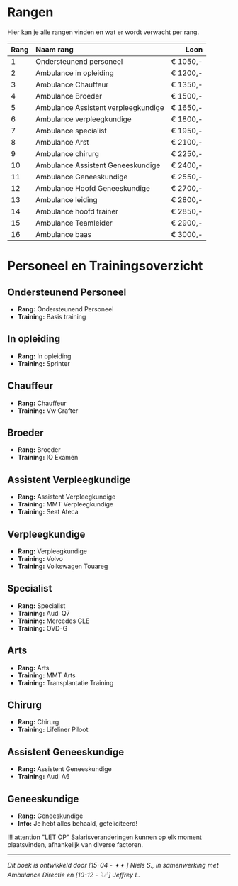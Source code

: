 # Rangen 
Hier kan je alle rangen vinden en wat er wordt verwacht per rang.

| Rang | Naam rang | Loon |
|:---- |:--------|----:|
| 1    | Ondersteunend personeel | € 1050,- |
| 2    | Ambulance in opleiding | € 1200,- |
| 3    | Ambulance Chauffeur | € 1350,- |
| 4    | Ambulance Broeder | € 1500,- |
| 5    | Ambulance Assistent verpleegkundige | € 1650,- |
| 6    | Ambulance verpleegkundige | € 1800,- |
| 7    | Ambulance  specialist | € 1950,- | 
| 8    | Ambulance  Arst | € 2100,- | 
| 9    | Ambulance chirurg | € 2250,- | 
| 10   | Ambulance Assistent Geneeskundige | € 2400,- | 
| 11   | Ambulance Geneeskundige | € 2550,- |
| 12   | Ambulance Hoofd Geneeskundige | € 2700,- | 
| 13   | Ambulance leiding | € 2800,- | 
| 14   | Ambulance hoofd trainer | € 2850,- | 
| 15   | Ambulance Teamleider | € 2900,- | 
| 16   | Ambulance baas | € 3000,- | 


# Personeel en Trainingsoverzicht
## Ondersteunend Personeel
- **Rang:** Ondersteunend Personeel
- **Training:** Basis training

## In opleiding
- **Rang:** In opleiding
- **Training:** Sprinter

## Chauffeur
- **Rang:** Chauffeur
- **Training:** Vw Crafter

## Broeder
- **Rang:** Broeder
- **Training:** IO Examen

## Assistent Verpleegkundige
- **Rang:** Assistent Verpleegkundige
- **Training:** MMT Verpleegkundige
- **Training:** Seat Ateca

## Verpleegkundige
- **Rang:** Verpleegkundige
- **Training:** Volvo
- **Training:** Volkswagen Touareg

## Specialist
- **Rang:** Specialist
- **Training:** Audi Q7
- **Training:** Mercedes GLE
- **Training:** OVD-G

## Arts
- **Rang:** Arts
- **Training:** MMT Arts
- **Training:** Transplantatie Training

## Chirurg
- **Rang:** Chirurg
- **Training:** Lifeliner Piloot

## Assistent Geneeskundige
- **Rang:** Assistent Geneeskundige
- **Training:** Audi A6

## Geneeskundige
- **Rang:** Geneeskundige
- **Info:** Je hebt alles behaald, gefeliciteerd!

!!! attention "LET OP"
    Salarisveranderingen kunnen op elk moment plaatsvinden, afhankelijk van diverse factoren.

---------------------

*Dit boek is ontwikkeld door [15-04 - ✦✦ ] Niels S., in samenwerking met Ambulance Directie en [10-12 - 𓆩𓆪 ] Jeffrey L.*